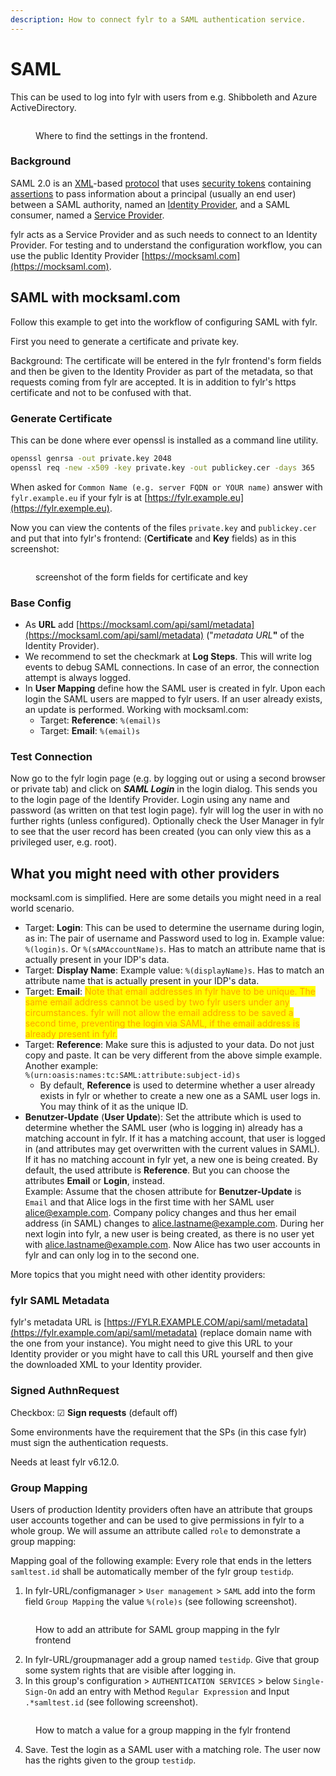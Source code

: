 ```yaml
---
description: How to connect fylr to a SAML authentication service.
---
```


# SAML

This can be used to log into fylr with users from e.g. Shibboleth and Azure ActiveDirectory.

<figure><img src="../.gitbook/assets/image (3).png" alt=""><figcaption><p>Where to find the settings in the frontend.</p></figcaption></figure>

### Background

SAML 2.0 is an [XML](https://en.wikipedia.org/wiki/XML)-based [protocol](https://en.wikipedia.org/wiki/Communications_protocol) that uses [security tokens](https://en.wikipedia.org/wiki/Software_token) containing [assertions](https://en.wikipedia.org/wiki/Security_Assertion_Markup_Language) to pass information about a principal (usually an end user) between a SAML authority, named an [Identity Provider](https://en.wikipedia.org/wiki/Identity_Provider), and a SAML consumer, named a [Service Provider](https://en.wikipedia.org/wiki/Service_Provider).

fylr acts as a Service Provider and as such needs to connect to an Identity Provider. For testing and to understand the configuration workflow, you can use the public Identity Provider [https://mocksaml.com](https://mocksaml.com).

## SAML with mocksaml.com

Follow this example to get into the workflow of configuring SAML with fylr.

First you need to generate a certificate and private key.

Background: The certificate will be entered in the fylr frontend's form fields and then be given to the Identity Provider as part of the metadata, so that requests coming from fylr are accepted. It is in addition to fylr's https certificate and not to be confused with that.

### Generate Certificate

This can be done where ever openssl is installed as a command line utility.

```bash
openssl genrsa -out private.key 2048
openssl req -new -x509 -key private.key -out publickey.cer -days 365
```

When asked for `Common Name (e.g. server FQDN or YOUR name)` answer with `fylr.example.eu` if your fylr is at [https://fylr.example.eu](https://fylr.exemple.eu).

Now you can view the contents of the files `private.key` and `publickey.cer` and put that into fylr's frontend: (**Certificate** and **Key** fields) as in this screenshot:

<figure><img src="../.gitbook/assets/image (8).png" alt=""><figcaption><p>screenshot of the form fields for certificate and key</p></figcaption></figure>

### Base Config

* As **URL** add [https://mocksaml.com/api/saml/metadata](https://mocksaml.com/api/saml/metadata) ("_metadata URL_**"** of the Identity Provider).
* We recommend to set the checkmark at **Log Steps**. This will write log events to debug SAML connections. In case of an error, the connection attempt is always logged.
* In **User Mapping** define how the SAML user is created in fylr. Upon each login the SAML users are mapped to fylr users. If an user already exists, an update is performed. Working with mocksaml.com:
  * Target: **Reference**: `%(email)s`
  * Target: **Email**: `%(email)s`

### Test Connection

Now go to the fylr login page (e.g. by logging out or using a second browser or private tab) and click on _**SAML Login**_ in the login dialog. This sends you to the login page of the Identify Provider. Login using any name and password (as written on that test login page). fylr will log the user in with no further rights (unless configured). Optionally check the User Manager in fylr to see that the user record has been created (you can only view this as a privileged user, e.g. root).

## What you might need with other providers

mocksaml.com is simplified. Here are some details you might need in a real world scenario.

* Target: **Login**: This can be used to determine the username during login, as in: The pair of username and Password used to log in. Example value: `%(login)s`. Or `%(sAMAccountName)s`. Has to match an attribute name that is actually present in your IDP's data.
* Target: **Display Name**:  Example value: `%(displayName)s`. Has to match an attribute name that is actually present in your IDP's data.
* Target: **Email**: <mark style="color:orange;">Note that email addresses in fylr have to be unique. The same email address cannot be used by two fylr users under any circumstances. fylr will not allow the email address to be saved a second time, preventing the login via SAML, if the email address is already present in fylr.</mark>
* Target: **Reference**: Make sure this is adjusted to your data. Do not just copy and paste. It can be very different from the above simple example. Another example:\
  `%(urn:oasis:names:tc:SAML:attribute:subject-id)s`
  * By default, **Reference** is used to determine whether a user already exists in fylr or whether to create a new one as a SAML user logs in. You may think of it as the unique ID.&#x20;
* **Benutzer-Update** (**User Update**): Set the attribute which is used to determine whether the SAML user (who is logging in) already has a matching account in fylr. If it has a matching account, that user is logged in (and attributes may get overwritten with the current values in SAML). If it has no matching account in fylr yet, a new one is being created. By default, the used attribute is **Reference**. But you can choose the attributes **Email** or **Login**, instead. \
  Example: Assume that the chosen attribute for **Benutzer-Update** is `Email` and that Alice logs in the first time with her SAML user alice@example.com. Company policy changes and thus her email address (in SAML) changes to alice.lastname@example.com. During her next login into fylr, a new user is being created, as there is no user yet with alice.lastname@example.com. Now Alice has two user accounts in fylr and can only log in to the second one.

More topics that you might need with other identity providers:

### fylr SAML Metadata

fylr's metadata URL is [https://FYLR.EXAMPLE.COM/api/saml/metadata](https://fylr.example.com/api/saml/metadata) (replace domain name with the one from your instance). You might need to give this URL to your Identity provider or you might have to call this URL yourself and then give the downloaded XML to your Identity provider.

### Signed AuthnRequest

Checkbox:  ☑︎ **Sign requests** (default off)

Some environments have the requirement that the SPs (in this case fylr) must sign the authentication requests.

Needs at least fylr v6.12.0.

### Group Mapping

Users of production Identity providers often have an attribute that groups user accounts together and can be used to give permissions in fylr to a whole group. We will assume an attribute called `role` to demonstrate a group mapping:

Mapping goal of the following example: Every role that ends in the letters `samltest.id` shall be automatically member of the fylr group `testidp`.

1. In fylr-URL/configmanager > `User management` > `SAML` add into the form field `Group Mapping` the value `%(role)s` (see following screenshot).

<figure><img src="../_assets/images/fylr-saml-group-mapping-en (1).png" alt=""><figcaption><p>How to add an attribute for SAML group mapping in the fylr frontend</p></figcaption></figure>

2. In fylr-URL/groupmanager add a group named `testidp`. Give that group some system rights that are visible after logging in.
3. In this group's configuration > `AUTHENTICATION SERVICES` > below `Single-Sign-On` add an entry with Method `Regular Expression` and Input `.*samltest.id` (see following screenshot).

<figure><img src="../_assets/images/fylr-group-mapping-en (1).png" alt=""><figcaption><p>How to match a value for a group mapping in the fylr frontend</p></figcaption></figure>

4. Save. Test the login as a SAML user with a matching role. The user now has the rights given to the group `testidp`.
